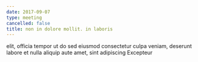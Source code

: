 ```yaml
---
date: 2017-09-07
type: meeting
cancelled: false
title: non in dolore mollit. in laboris
---
```

elit, officia tempor ut do sed eiusmod consectetur culpa veniam, deserunt labore et nulla aliquip aute amet, sint adipiscing Excepteur